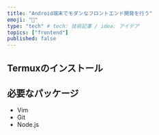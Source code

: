 ```yaml
---
title: "Android端末でモダンなフロントエンド開発を行う"
emoji: "📱"
type: "tech" # tech: 技術記事 / idea: アイデア
topics: ["frontend"]
published: false
---
```


## Termuxのインストール

## 必要なパッケージ

- Vim
- Git
- Node.js
